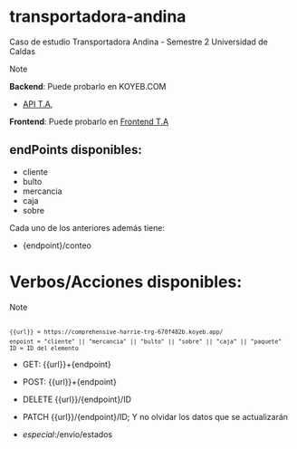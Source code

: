 # transportadora-andina
Caso de estudio Transportadora Andina - Semestre 2 Universidad de Caldas

>[!NOTE]
> **Backend**:
> Puede probarlo en
>KOYEB.COM <br>
> - [API T.A](https://permanent-brittni-trg-d0f0aa2b.koyeb.app),
>
> **Frontend**:
> Puede probarlo en [Frontend T.A](https://srm-ta.onrender.com/)
## endPoints disponibles:
- cliente
- bulto
- mercancia
- caja
- sobre

Cada uno de los anteriores además tiene:

- {endpoint}/conteo

# Verbos/Acciones disponibles:

>[!NOTE]
><code> `{{url}} = https://comprehensive-harrie-trg-670f482b.koyeb.app/`</code>
><code> `enpoint = "cliente" || "mercancia" || "bulto" || "sobre" || "caja" || "paquete"`</code>
><code> `ID = ID del elemento`</code>

- GET: {{url}}+{endpoint}
- POST: {{url}}+{endpoint}
- DELETE {{url}}/{endpoint}/ID
- PATCH {{url}}/{endpoint}/ID; Y no olvidar los datos que se actualizarán

- _especial_:/envio/estados
